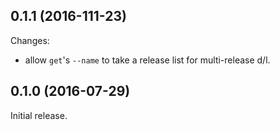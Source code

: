 ## 0.1.1 (2016-111-23)
Changes:

 - allow `get`'s `--name` to take a release list for multi-release d/l.

## 0.1.0 (2016-07-29)

Initial release.
